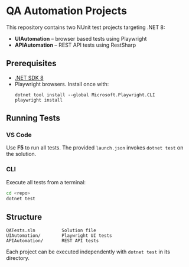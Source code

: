 # QA Automation Projects

This repository contains two NUnit test projects targeting .NET 8:

- **UIAutomation** – browser based tests using Playwright
- **APIAutomation** – REST API tests using RestSharp

## Prerequisites

- [.NET SDK 8](https://dotnet.microsoft.com/download)
- Playwright browsers. Install once with:
  ```
  dotnet tool install --global Microsoft.Playwright.CLI
  playwright install
  ```

## Running Tests

### VS Code

Use **F5** to run all tests. The provided `launch.json` invokes `dotnet test` on the solution.

### CLI

Execute all tests from a terminal:

```bash
cd <repo>
dotnet test
```

## Structure

```
QATests.sln          Solution file
UIAutomation/        Playwright UI tests
APIAutomation/       REST API tests
```

Each project can be executed independently with `dotnet test` in its directory.
